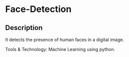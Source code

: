 # Face-Detection

## Description
It detects the presence of human faces in a digital image.

Tools & Technology: Machine Learning using python.
